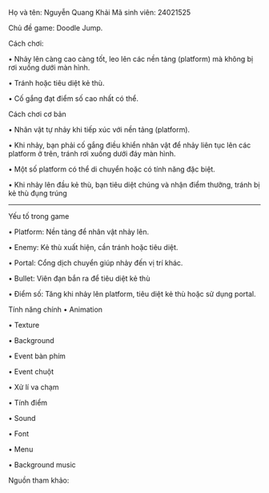 Họ và tên: Nguyễn Quang Khải
Mã sinh viên: 24021525


Chủ đề game: Doodle Jump.



Cách chơi:

•	Nhảy lên càng cao càng tốt, leo lên các nền tảng (platform) mà không bị rơi xuống dưới màn hình.


•	Tránh hoặc tiêu diệt kẻ thù.

•	Cố gắng đạt điểm số cao nhất có thể.

Cách chơi cơ bản

•	Nhân vật tự nhảy khi tiếp xúc với nền tảng (platform).

•	Khi nhảy, bạn phải cố gắng điều khiển nhân vật để nhảy liên tục lên các platform ở trên, tránh rơi xuống dưới đáy màn hình.

•	Một số platform có thể di chuyển hoặc có tính năng đặc biệt.

•	Khi nhảy lên đầu kẻ thù, bạn tiêu diệt chúng và nhận điểm thưởng, tránh bị kẻ thù đụng trúng 
________________________________________
Yếu tố trong game

•	Platform: Nền tảng để nhân vật nhảy lên.

•	Enemy: Kẻ thù xuất hiện, cần tránh hoặc tiêu diệt.

•	Portal: Cổng dịch chuyển giúp nhảy đến vị trí khác.

•	Bullet: Viên đạn bắn ra để tiêu diệt kẻ thù 

•	Điểm số: Tăng khi nhảy lên platform, tiêu diệt kẻ thù hoặc sử dụng portal.



Tính năng chính
•	Animation

•	Texture

•	Background

•	Event bàn phím

•	Event chuột

•	Xử lí va chạm


•	Tính điểm


•	Sound

•	Font

•	Menu

•	Background music



Nguồn tham khảo: 



